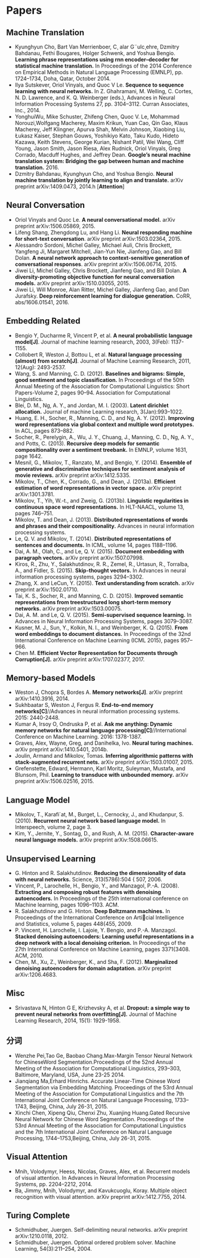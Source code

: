 # Papers

## Machine Translation
- Kyunghyun Cho, Bart Van Merrienboer, C¸ alar G¨ulc¸ehre, Dzmitry Bahdanau, Fethi Bougares, Holger Schwenk, and Yoshua Bengio. **Learning phrase representations using rnn encoder–decoder for statistical machine translation.** In Proceedings of the 2014 Conference on Empirical Methods in Natural Language Processing (EMNLP), pp. 1724–1734, Doha, Qatar, October 2014.
- Ilya Sutskever, Oriol Vinyals, and Quoc V Le. **Sequence to sequence learning with neural networks.** In Z. Ghahramani, M. Welling, C. Cortes, N. D. Lawrence, and K. Q. Weinberger (eds.), Advances in Neural Information Processing Systems 27, pp. 3104–3112. Curran Associates, Inc., 2014.
- YonghuiWu, Mike Schuster, Zhifeng Chen, Quoc V. Le, Mohammad Norouzi,Wolfgang Macherey, Maxim Krikun, Yuan Cao, Qin Gao, Klaus Macherey, Jeff Klingner, Apurva Shah, Melvin Johnson, Xiaobing Liu, Łukasz Kaiser, Stephan Gouws, Yoshikiyo Kato, Taku Kudo, Hideto Kazawa, Keith Stevens, George Kurian, Nishant Patil, Wei Wang, Cliff Young, Jason Smith, Jason Riesa, Alex Rudnick, Oriol Vinyals, Greg Corrado, Macduff Hughes, and Jeffrey Dean. **Google’s neural machine translation system: Bridging the gap between human and machine translation.** 2016.
- Dzmitry Bahdanau, Kyunghyun Cho, and Yoshua Bengio. **Neural machine translation by jointly learning to align and translate.** arXiv preprint arXiv:1409.0473, 2014.h [**Attention**]

## Neural Conversation
- Oriol Vinyals and Quoc Le. **A neural conversational model.** arXiv preprint arXiv:1506.05869, 2015.
- Lifeng Shang, Zhengdong Lu, and Hang Li. **Neural responding machine for short-text conversation**. arXiv preprint arXiv:1503.02364, 2015.
- Alessandro Sordoni, Michel Galley, Michael Auli, Chris Brockett, Yangfeng Ji, Margaret Mitchell, Jian-Yun Nie, Jianfeng Gao, and Bill Dolan. **A neural network approach to context-sensitive generation of conversational responses**. arXiv preprint arXiv:1506.06714, 2015.
- Jiwei Li, Michel Galley, Chris Brockett, Jianfeng Gao, and Bill Dolan. **A diversity-promoting objective function for neural conversation models.** arXiv preprint arXiv:1510.03055, 2015.
- Jiwei Li, Will Monroe, Alan Ritter, Michel Galley, Jianfeng Gao, and Dan Jurafsky. **Deep reinforcement learning for dialogue generation.** CoRR, abs/1606.01541, 2016.

## Embedding Related
- Bengio Y, Ducharme R, Vincent P, et al. **A neural probabilistic language model[J]**. Journal of machine learning research, 2003, 3(Feb): 1137-1155.
- Collobert R, Weston J, Bottou L, et al. **Natural language processing (almost) from scratch[J]**. Journal of Machine Learning Research, 2011, 12(Aug): 2493-2537.
- Wang, S. and Manning, C. D. (2012). **Baselines and bigrams: Simple, good sentiment and topic classification.** In Proceedings of the 50th Annual Meeting of the Association for Computational Linguistics: Short Papers-Volume 2, pages 90–94. Association for Computational Linguistics.
- Blei, D. M., Ng, A. Y., and Jordan, M. I. (2003). **Latent dirichlet allocation.** Journal of machine Learning research, 3(Jan):993–1022.
- Huang, E. H., Socher, R., Manning, C. D., and Ng, A. Y. (2012). **Improving word representations via global context and multiple word prototypes.** In ACL, pages 873–882.
- Socher, R., Perelygin, A., Wu, J. Y., Chuang, J., Manning, C. D., Ng, A. Y., and Potts, C. (2013). **Recursive deep models for semantic compositionality over a sentiment treebank.** In EMNLP, volume 1631, page 1642.
- Mesnil, G., Mikolov, T., Ranzato, M., and Bengio, Y. (2014). **Ensemble of generative and discriminative techniques for sentiment analysis of movie reviews.** arXiv preprint arXiv:1412.5335.
- Mikolov, T., Chen, K., Corrado, G., and Dean, J. (2013a). **Efficient estimation of word representations in vector space.** arXiv preprint arXiv:1301.3781.
- Mikolov, T., Yih, W.-t., and Zweig, G. (2013b). **Linguistic regularities in continuous space word representations.** In HLT-NAACL, volume 13, pages 746–751.
- Mikolov, T. and Dean, J. (2013). **Distributed representations of words and phrases and their compositionality.** Advances in neural information processing systems.
- Le, Q. V. and Mikolov, T. (2014). **Distributed representations of sentences and documents.** In ICML, volume 14, pages 1188–1196.
- Dai, A. M., Olah, C., and Le, Q. V. (2015). **Document embedding with paragraph vectors.** arXiv preprint arXiv:1507.07998.
- Kiros, R., Zhu, Y., Salakhutdinov, R. R., Zemel, R., Urtasun, R., Torralba, A., and Fidler, S. (2015). **Skip-thought vectors.** In Advances in neural information processing systems, pages 3294–3302.
- Zhang, X. and LeCun, Y. (2015). **Text understanding from scratch.** arXiv preprint arXiv:1502.01710.
- Tai, K. S., Socher, R., and Manning, C. D. (2015). **Improved semantic representations from treestructured long short-term memory networks.** arXiv preprint arXiv:1503.00075.
- Dai, A. M. and Le, Q. V. (2015). **Semi-supervised sequence learning.** In Advances in Neural Information Processing Systems, pages 3079–3087.
- Kusner, M. J., Sun, Y., Kolkin, N. I., and Weinberger, K. Q. (2015). **From word embeddings to document distances.** In Proceedings of the 32nd International Conference on Machine Learning (ICML 2015), pages 957–966.
- Chen M. **Efficient Vector Representation for Documents through Corruption[J].** arXiv preprint arXiv:1707.02377, 2017.

## Memory-based Models
- Weston J, Chopra S, Bordes A. **Memory networks[J]**. arXiv preprint arXiv:1410.3916, 2014.
- Sukhbaatar S, Weston J, Fergus R. **End-to-end memory networks[C]**//Advances in neural information processing systems. 2015: 2440-2448.
- Kumar A, Irsoy O, Ondruska P, et al. **Ask me anything: Dynamic memory networks for natural language processing[C]**//International Conference on Machine Learning. 2016: 1378-1387.
- Graves, Alex, Wayne, Greg, and Danihelka, Ivo. **Neural turing machines.** arXiv preprint arXiv:1410.5401, 2014b.
- Joulin, Armand and Mikolov, Tomas. **Inferring algorithmic patterns with stack-augmented recurrent nets.** arXiv preprint arXiv:1503.01007, 2015.
- Grefenstette, Edward, Hermann, Karl Moritz, Suleyman, Mustafa, and Blunsom, Phil. **Learning to transduce with unbounded memory.** arXiv preprint arXiv:1506.02516, 2015.

## Language Model
- Mikolov, T., Karafi´at, M., Burget, L., Cernocky, J., and Khudanpur, S. (2010). **Recurrent neural network based language model.** In Interspeech, volume 2, page 3.
- Kim, Y., Jernite, Y., Sontag, D., and Rush, A. M. (2015). **Character-aware neural language models.** arXiv preprint arXiv:1508.06615.

## Unsupervised Learning
- G. Hinton and R. Salakhutdinov. **Reducing the dimensionality of data with neural networks.** Science, 313(5786):504 { 507, 2006.
- Vincent, P., Larochelle, H., Bengio, Y., and Manzagol, P.-A. (2008). **Extracting and composing robust features with denoising autoencoders.** In Proceedings of the 25th international conference on Machine learning, pages 1096–1103. ACM.
- R. Salakhutdinov and G. Hinton. **Deep Boltzmann machines.** In Proceedings of the International Conference on Articial Intelligence and Statistics, volume 5, pages 448{455, 2009.
- P. Vincent, H. Larochelle, I. Lajoie, Y. Bengio, and P.-A. Manzagol. **Stacked denoising autoencoders: Learning useful representations in a deep network with a local denoising criterion.** In Proceedings of the 27th International Conference on Machine Learning, pages 3371{3408. ACM, 2010.
- Chen, M., Xu, Z., Weinberger, K., and Sha, F. (2012). **Marginalized denoising autoencoders for domain adaptation.** arXiv preprint arXiv:1206.4683.

## Misc
- Srivastava N, Hinton G E, Krizhevsky A, et al. **Dropout: a simple way to prevent neural networks from overfitting[J].** Journal of Machine Learning Research, 2014, 15(1): 1929-1958.

## 分词
- Wenzhe Pei,Tao Ge, Baobao Chang.Max-Margin Tensor Neural Network for ChineseWord Segmentation.Proceedings of the 52nd Annual Meeting of the Association for Computational Linguistics, 293–303, Baltimore, Maryland, USA, June 23-25 2014.
- Jianqiang Ma,Erhard Hinrichs. Accurate Linear-Time Chinese Word Segmentation via Embedding Matching. Proceedings of the 53rd Annual Meeting of the Association for Computational Linguistics and the 7th International Joint Conference on Natural Language Processing, 1733–1743, Beijing, China, July 26-31, 2015.
- Xinchi Chen, Xipeng Qiu, Chenxi Zhu, Xuanjing Huang.Gated Recursive Neural Network for Chinese Word Segmentation. Proceedings of the 53rd Annual Meeting of the Association for Computational Linguistics and the 7th International Joint Conference on Natural Language Processing, 1744–1753,Beijing, China, July 26-31, 2015.

## Visual Attention
- Mnih, Volodymyr, Heess, Nicolas, Graves, Alex, et al. Recurrent models of visual attention. In Advances in Neural Information Processing Systems, pp. 2204–2212, 2014.
- Ba, Jimmy, Mnih, Volodymyr, and Kavukcuoglu, Koray. Multiple object recognition with visual attention. arXiv preprint arXiv:1412.7755, 2014.

## Turing Complete
- Schmidhuber, Juergen. Self-delimiting neural networks. arXiv preprint arXiv:1210.0118, 2012.
- Schmidhuber, Juergen. Optimal ordered problem solver. Machine Learning, 54(3):211–254, 2004.
